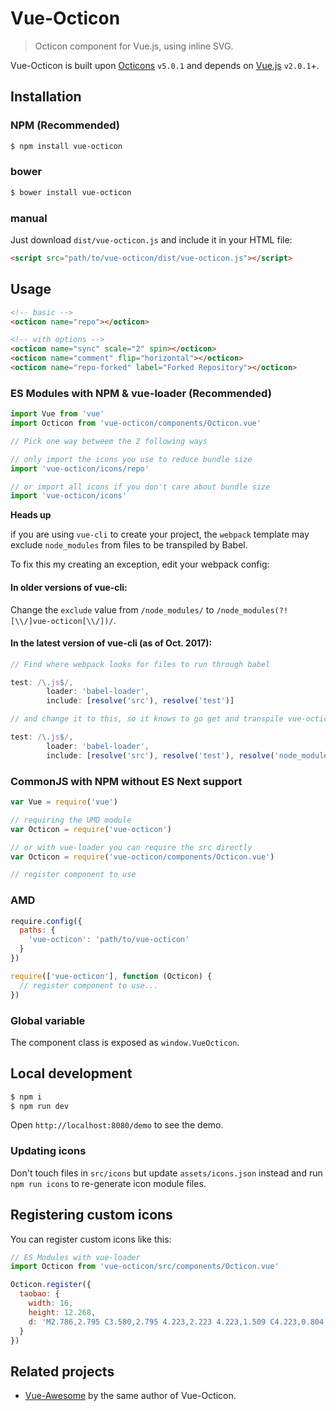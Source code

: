 # Vue-Octicon

> Octicon component for Vue.js, using inline SVG.

Vue-Octicon is built upon [Octicons](https://octicons.github.com/) `v5.0.1` and depends on [Vue.js](https://vuejs.org/) `v2.0.1`+.

## Installation

### NPM (Recommended)

```bash
$ npm install vue-octicon
```

### bower

```bash
$ bower install vue-octicon
```

### manual

Just download `dist/vue-octicon.js` and include it in your HTML file:

```html
<script src="path/to/vue-octicon/dist/vue-octicon.js"></script>
```

## Usage

```html
<!-- basic -->
<octicon name="repo"></octicon>

<!-- with options -->
<octicon name="sync" scale="2" spin></octicon>
<octicon name="comment" flip="horizontal"></octicon>
<octicon name="repo-forked" label="Forked Repository"></octicon>
```

### ES Modules with NPM & vue-loader (Recommended)

```js
import Vue from 'vue'
import Octicon from 'vue-octicon/components/Octicon.vue'

// Pick one way betweem the 2 following ways

// only import the icons you use to reduce bundle size
import 'vue-octicon/icons/repo'

// or import all icons if you don't care about bundle size
import 'vue-octicon/icons'
```

**Heads up**

if you are using `vue-cli` to create your project, the `webpack` template may exclude `node_modules` from files to be transpiled by Babel. 

To fix this my creating an exception, edit your webpack config:

#### In older versions of vue-cli: 

Change the `exclude` value from `/node_modules/` to `/node_modules(?![\\/]vue-octicon[\\/])/`.

#### In the latest version of vue-cli (as of Oct. 2017):

```js
// Find where webpack looks for files to run through babel

test: /\.js$/,
        loader: 'babel-loader',
        include: [resolve('src'), resolve('test')]

// and change it to this, so it knows to go get and transpile vue-octicon too

test: /\.js$/,
        loader: 'babel-loader',
        include: [resolve('src'), resolve('test'), resolve('node_modules/vue-octicon')]
```

### CommonJS with NPM without ES Next support

```js
var Vue = require('vue')

// requiring the UMD module
var Octicon = require('vue-octicon')

// or with vue-loader you can require the src directly
var Octicon = require('vue-octicon/components/Octicon.vue')

// register component to use
```

### AMD

```js
require.config({
  paths: {
    'vue-octicon': 'path/to/vue-octicon'
  }
})

require(['vue-octicon'], function (Octicon) {
  // register component to use...
})
```

### Global variable

The component class is exposed as `window.VueOcticon`.

## Local development

```bash
$ npm i
$ npm run dev
```

Open `http://localhost:8080/demo` to see the demo.

### Updating icons

Don't touch files in `src/icons` but update `assets/icons.json` instead and run `npm run icons` to re-generate icon module files.

## Registering custom icons

You can register custom icons like this:

```js
// ES Modules with vue-loader
import Octicon from 'vue-octicon/src/components/Octicon.vue'

Octicon.register({
  taobao: {
    width: 16,
    height: 12.268,
    d: 'M2.786,2.795 C3.580,2.795 4.223,2.223 4.223,1.509 C4.223,0.804 3.580,0.223 2.786,0.223 C1.991,0.223 1.348,0.804 1.348,1.509 C1.348,2.223 1.991,2.795 2.786,2.795 L2.786,2.795 Z M1.589,3.321 L0.688,4.705 L2.357,5.750 C2.357,5.750 3.473,6.313 2.946,7.384 C2.446,8.393 0.018,10.607 0.018,10.607 L2.196,11.964 C3.696,8.696 3.607,9.134 3.982,7.955 C4.366,6.759 4.455,5.839 3.795,5.179 C2.946,4.330 2.848,4.250 1.589,3.321 L1.589,3.321 Z M15.714,2.955 C15.714,2.955 15.250,-0.723 7.196,1.554 C7.536,0.955 7.705,0.563 7.705,0.563 L5.696,0.000 C5.696,0.000 4.884,2.643 3.438,3.884 C3.438,3.884 4.839,4.688 4.821,4.661 C5.223,4.268 5.580,3.857 5.893,3.464 C6.214,3.321 6.527,3.188 6.830,3.063 C6.455,3.741 5.857,4.741 5.250,5.375 L6.098,6.116 C6.098,6.116 6.679,5.554 7.313,4.884 L8.027,4.884 L8.027,6.125 L5.223,6.125 L5.223,7.107 L8.027,7.107 L8.027,9.482 C7.991,9.473 7.955,9.473 7.920,9.473 C7.616,9.455 7.125,9.411 6.946,9.107 C6.714,8.750 6.884,8.080 6.893,7.670 L4.955,7.670 L4.884,7.705 C4.884,7.705 4.179,10.884 6.938,10.813 C9.509,10.884 10.991,10.098 11.696,9.554 L11.982,10.607 L13.571,9.946 L12.491,7.313 L11.205,7.705 L11.446,8.616 C11.116,8.857 10.732,9.045 10.321,9.179 L10.321,7.107 L13.054,7.107 L13.054,6.125 L10.321,6.125 L10.321,4.884 L13.071,4.884 L13.071,3.902 L8.188,3.902 C8.536,3.473 8.813,3.080 8.893,2.830 L8.036,2.598 C11.688,1.295 13.723,1.518 13.705,3.661 L13.705,9.304 C13.705,9.304 13.920,11.241 11.696,11.107 L10.500,10.848 L10.214,11.991 C10.214,11.991 15.402,13.464 15.821,9.482 C16.250,5.491 15.714,2.955 15.714,2.955 L15.714,2.955 Z'
  }
})
```

## Related projects

* [Vue-Awesome](https://github.com/Justineo/vue-awesome) by the same author of Vue-Octicon.
